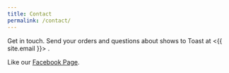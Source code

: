 ```yaml
---
title: Contact
permalink: /contact/
---
```


Get in touch. Send your orders and questions about shows to Toast at <{{ site.email }}> .

Like our [Facebook Page](https://www.facebook.com/TheBuckfeverUnderground).
